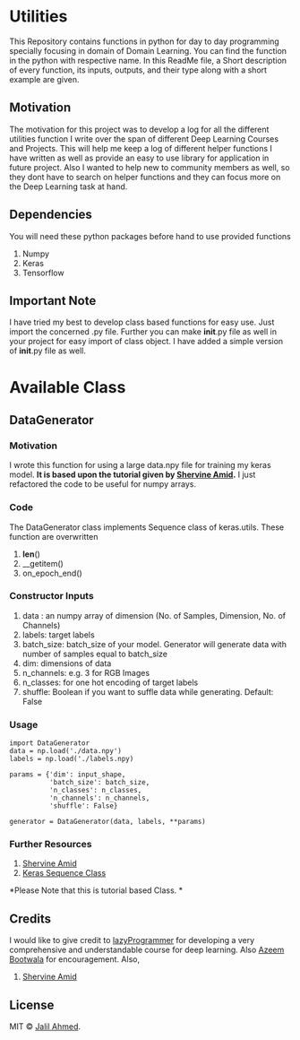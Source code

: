 # Utilities
This Repository contains functions in python for day to day programming specially focusing in domain of Domain Learning. You can find the function in the python with respective name. In this ReadMe file, a Short description of every function, its inputs, outputs, and their type along with a short example are given. 

## Motivation
The motivation for this project was to develop a log for all the different utilities function I write over the span of different Deep Learning Courses and Projects. This will help me keep a log of different helper functions I have written as well as provide an easy to use library for application in future project. Also I wanted to help new to community members as well, so they dont have to search on helper functions and they can focus more on the Deep Learning task at hand. 

## Dependencies
You will need these python packages before hand to use provided functions
  1. Numpy
  2. Keras
  3. Tensorflow
  
## Important Note
I have tried my best to develop class based functions for easy use. Just import the concerned .py file. Further you can make __init__.py file as well in your project for easy import of class object. I have added a simple version of __init__.py file as well. 

# Available Class

## DataGenerator

### Motivation
I wrote this function for using a large data.npy file for training my keras model. __It is based upon the tutorial given by [Shervine Amid](https://stanford.edu/~shervine/blog/keras-how-to-generate-data-on-the-fly.html).__ I just refactored the code to be useful for numpy arrays. 

### Code
The DataGenerator class implements Sequence class of keras.utils. These function are overwritten
  1. __len__()
  2. __getitem()
  3. on_epoch_end()

### Constructor Inputs
  1. data : an numpy array of dimension (No. of Samples, Dimension, No. of Channels)
  2. labels: target labels
  3. batch_size: batch_size of your model. Generator will generate data with number of samples equal to batch_size
  4. dim: dimensions of  data
  5. n_channels: e.g. 3 for RGB Images
  6. n_classes: for one hot encoding of target labels
  7. shuffle: Boolean if you want to suffle data while generating. Default: False

### Usage
```
import DataGenerator
data = np.load('./data.npy')
labels = np.load('./labels.npy)

params = {'dim': input_shape,
          'batch_size': batch_size,
          'n_classes': n_classes,
          'n_channels': n_channels,
          'shuffle': False}
          
generator = DataGenerator(data, labels, **params)
```

### Further Resources
1. [Shervine Amid](https://stanford.edu/~shervine/blog/keras-how-to-generate-data-on-the-fly.html)
2. [Keras Sequence Class](https://keras.io/preprocessing/sequence/)

*Please Note that this is tutorial based Class. *

## Credits
I would like to give credit to [lazyProgrammer](https://lazyprogrammer.me) for developing a very comprehensive and understandable course for deep learning. Also [Azeem Bootwala](https://github.com/azeembootwala) for encouragement. Also, 
1. [Shervine Amid](https://stanford.edu/~shervine/)

## License
MIT :copyright: [Jalil Ahmed](https://www.linkedin.com/in/jalil-siddiqui/).

